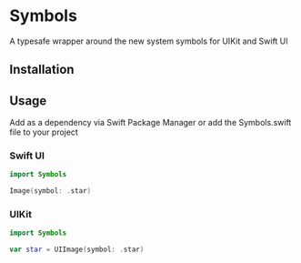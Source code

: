 # Symbols

A typesafe wrapper around the new system symbols for UIKit and Swift UI

## Installation

## Usage

Add as a dependency via Swift Package Manager or add the Symbols.swift file to your project

### Swift UI

```swift
import Symbols

Image(symbol: .star) 
```

### UIKit

```swift
import Symbols

var star = UIImage(symbol: .star) 
```
